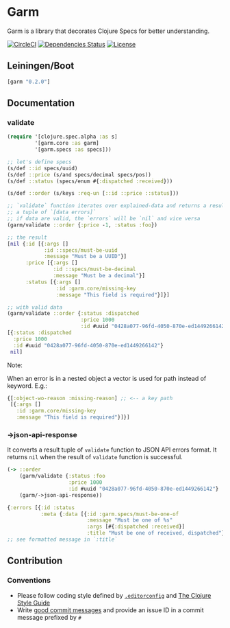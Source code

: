 Garm
====

Garm is a library that decorates Clojure Specs for better understanding.

[![CircleCI](https://circleci.com/gh/druids/garm.svg?style=svg)](https://circleci.com/gh/druids/garm)
[![Dependencies Status](https://jarkeeper.com/druids/garm/status.png)](https://jarkeeper.com/druids/garm)
[![License](https://img.shields.io/badge/MIT-Clause-blue.svg)](https://opensource.org/licenses/MIT)


Leiningen/Boot
--------------

```clojure
[garm "0.2.0"]
```


Documentation
-------------

### validate

```clojure
(require '[clojure.spec.alpha :as s]
         '[garm.core :as garm]
         '[garm.specs :as specs]))

;; let's define specs
(s/def ::id specs/uuid)
(s/def ::price (s/and specs/decimal specs/pos))
(s/def ::status (specs/enum #{:dispatched :received}))

(s/def ::order (s/keys :req-un [::id ::price ::status]))

;; `validate` function iterates over explained-data and returns a result as
;; a tuple of `[data errors]`
;; if data are valid, the `errors` will be `nil` and vice versa
(garm/validate ::order {:price -1, :status :foo})

;; the result
[nil {:id [{:args []
            :id ::specs/must-be-uuid
            :message "Must be a UUID"}]
      :price [{:args []
               :id ::specs/must-be-decimal
               :message "Must be a decimal"}]
      :status [{:args []
                :id :garm.core/missing-key
                :message "This field is required"}]}]

;; with valid data
(garm/validate ::order {:status :dispatched
                        :price 1000
                        :id #uuid "0428a077-96fd-4050-870e-ed1449266142"})
[{:status :dispatched
  :price 1000
  :id #uuid "0428a077-96fd-4050-870e-ed1449266142"}
 nil]
```

Note:

When an error is in a nested object a vector is used for path instead of keyword.
E.g.:
```clojure
{[:object-wo-reason :missing-reason] ;; <-- a key path
 [{:args []
   :id :garm.core/missing-key
   :message "This field is required"}]}]

```

### ->json-api-response

It converts a result tuple of `validate` function to JSON API errors format.
It returns `nil` when the result of `validate` function is successful.

```clojure
(-> ::order
    (garm/validate {:status :foo
                    :price 1000
                    :id #uuid "0428a077-96fd-4050-870e-ed1449266142"}
    (garm/->json-api-response))

{:errors [{:id :status
           :meta {:data [{:id :garm.specs/must-be-one-of
                          :message "Must be one of %s"
                          :args [#{:dispatched :received}]
                          :title "Must be one of received, dispatched"}]}}]}
;; see formatted message in `:title`
```

Contribution
------------

### Conventions

* Please follow coding style defined by [`.editorconfig`](http://editorconfig.org)
 and [The Clojure Style Guide](https://github.com/bbatsov/clojure-style-guide)
* Write [good commit messages](https://chris.beams.io/posts/git-commit/)
 and provide an issue ID in a commit message prefixed by `#`
